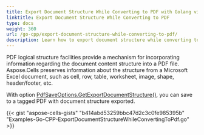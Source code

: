 ```yaml
---  
title: Export Document Structure While Converting to PDF with Golang via C++  
linktitle: Export Document Structure While Converting to PDF  
type: docs  
weight: 360  
url: /go-cpp/export-document-structure-while-converting-to-pdf/  
description: Learn how to export document structure while converting to PDF with Aspose.Cells in C++.  
---  
```


PDF logical structure facilities provide a mechanism for incorporating information regarding the document content structure into a PDF file. Aspose.Cells preserves information about the structure from a Microsoft Excel document, such as cell, row, table, worksheet, image, shape, header/footer, etc.  

With option [PdfSaveOptions.GetExportDocumentStructure()](https://reference.aspose.com/cells/go-cpp/pdfsaveoptions/getexportdocumentstructure/), you can save to a tagged PDF with document structure exported.  

{{< gist "aspose-cells-gists" "b414abd53259bbc47d2c3c0fe985395b" "Examples-Go-CPP-ExportDocumentStructureWhileConvertingToPdf.go" >}}
  